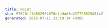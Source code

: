 ```yaml
---
title: maint
sha: 97626fffd082904576efbdad3e437720525d5fc2
generated: 2018-07-11 22:10:14 +0200
---
```

